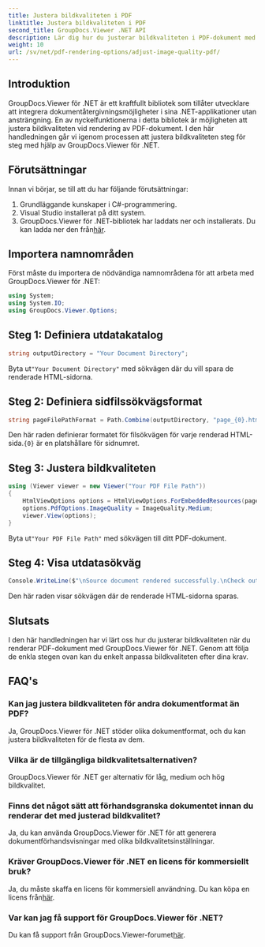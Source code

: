 ```yaml
---
title: Justera bildkvaliteten i PDF
linktitle: Justera bildkvaliteten i PDF
second_title: GroupDocs.Viewer .NET API
description: Lär dig hur du justerar bildkvaliteten i PDF-dokument med GroupDocs.Viewer för .NET. Följ vår steg-för-steg handledning för sömlös integration.
weight: 10
url: /sv/net/pdf-rendering-options/adjust-image-quality-pdf/
---
```

## Introduktion
GroupDocs.Viewer för .NET är ett kraftfullt bibliotek som tillåter utvecklare att integrera dokumentåtergivningsmöjligheter i sina .NET-applikationer utan ansträngning. En av nyckelfunktionerna i detta bibliotek är möjligheten att justera bildkvaliteten vid rendering av PDF-dokument. I den här handledningen går vi igenom processen att justera bildkvaliteten steg för steg med hjälp av GroupDocs.Viewer för .NET.
## Förutsättningar
Innan vi börjar, se till att du har följande förutsättningar:
1. Grundläggande kunskaper i C#-programmering.
2. Visual Studio installerat på ditt system.
3. GroupDocs.Viewer för .NET-bibliotek har laddats ner och installerats. Du kan ladda ner den från[här](https://releases.groupdocs.com/viewer/net/).

## Importera namnområden
Först måste du importera de nödvändiga namnområdena för att arbeta med GroupDocs.Viewer för .NET:
```csharp
using System;
using System.IO;
using GroupDocs.Viewer.Options;
```
## Steg 1: Definiera utdatakatalog
```csharp
string outputDirectory = "Your Document Directory";
```
 Byta ut`"Your Document Directory"` med sökvägen där du vill spara de renderade HTML-sidorna.
## Steg 2: Definiera sidfilssökvägsformat
```csharp
string pageFilePathFormat = Path.Combine(outputDirectory, "page_{0}.html");
```
 Den här raden definierar formatet för filsökvägen för varje renderad HTML-sida.`{0}` är en platshållare för sidnumret.
## Steg 3: Justera bildkvaliteten
```csharp
using (Viewer viewer = new Viewer("Your PDF File Path"))
{
    HtmlViewOptions options = HtmlViewOptions.ForEmbeddedResources(pageFilePathFormat);
    options.PdfOptions.ImageQuality = ImageQuality.Medium;
    viewer.View(options);
}
```
 Byta ut`"Your PDF File Path"` med sökvägen till ditt PDF-dokument.
## Steg 4: Visa utdatasökväg
```csharp
Console.WriteLine($"\nSource document rendered successfully.\nCheck output in {outputDirectory}.");
```
Den här raden visar sökvägen där de renderade HTML-sidorna sparas.

## Slutsats
I den här handledningen har vi lärt oss hur du justerar bildkvaliteten när du renderar PDF-dokument med GroupDocs.Viewer för .NET. Genom att följa de enkla stegen ovan kan du enkelt anpassa bildkvaliteten efter dina krav.
## FAQ's
### Kan jag justera bildkvaliteten för andra dokumentformat än PDF?
Ja, GroupDocs.Viewer för .NET stöder olika dokumentformat, och du kan justera bildkvaliteten för de flesta av dem.
### Vilka är de tillgängliga bildkvalitetsalternativen?
GroupDocs.Viewer för .NET ger alternativ för låg, medium och hög bildkvalitet.
### Finns det något sätt att förhandsgranska dokumentet innan du renderar det med justerad bildkvalitet?
Ja, du kan använda GroupDocs.Viewer för .NET för att generera dokumentförhandsvisningar med olika bildkvalitetsinställningar.
### Kräver GroupDocs.Viewer för .NET en licens för kommersiellt bruk?
 Ja, du måste skaffa en licens för kommersiell användning. Du kan köpa en licens från[här](https://purchase.groupdocs.com/buy).
### Var kan jag få support för GroupDocs.Viewer för .NET?
 Du kan få support från GroupDocs.Viewer-forumet[här](https://forum.groupdocs.com/c/viewer/9).